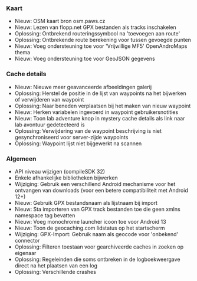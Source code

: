 ### Kaart
- Nieuw: OSM kaart bron osm.paws.cz
- Nieuw: Lezen van flopp.net GPX bestanden als tracks inschakelen
- Oplossing: Ontbrekend routeringssymbool na 'toevoegen aan route'
- Oplossing: Ontbrekende route berekening voor tussen gevoegde punten
- Nieuw: Voeg ondersteuning toe voor 'Vrijwillige MF5' OpenAndroMaps thema
- Nieuw: Voeg ondersteuning toe voor GeoJSON gegevens

### Cache details
- Nieuw: Nieuwe meer geavanceerde afbeeldingen galerij
- Oplossing: Herstel de positie in de lijst van waypoints na het bijwerken of verwijderen van waypoint
- Oplossing: Naar beneden verplaatsen bij het maken van nieuw waypoint
- Nieuw: Herken variabelen ingevoerd in waypoint gebruikersnotities
- Nieuw: Toon lab adventure knop in mystery cache details als link naar lab avontuur gedetecteerd is
- Oplossing: Verwijdering van de waypoint beschrijving is niet gesynchroniseerd voor server-zijde waypoints
- Oplossing: Waypoint lijst niet bijgewerkt na scannen

### Algemeen
- API niveau wijzigen (compileSDK 32)
- Enkele afhankelijke bibliotheken bijwerken
- Wijziging: Gebruik een verschillend Android mechanisme voor het ontvangen van downloads (voor een betere compatibiliteit met Android 12+)
- Nieuw: Gebruik GPX bestandsnaam als lijstnaam bij import
- Nieuw: Sta importeren van GPX track bestanden toe die geen xmlns namespace tag bevatten
- Nieuw: Voeg monochrome launcher icoon toe voor Android 13
- Nieuw: Toon de geocaching.com lidstatus op het startscherm
- Wijziging: GPX-Import: Gebruik naam als geocode voor 'onbekend' connector
- Oplossing: Filteren toestaan voor gearchiveerde caches in zoeken op eigenaar
- Oplossing: Regeleinden die soms ontbreken in de logboekweergave direct na het plaatsen van een log
- Oplossing: Verschillende crashes
